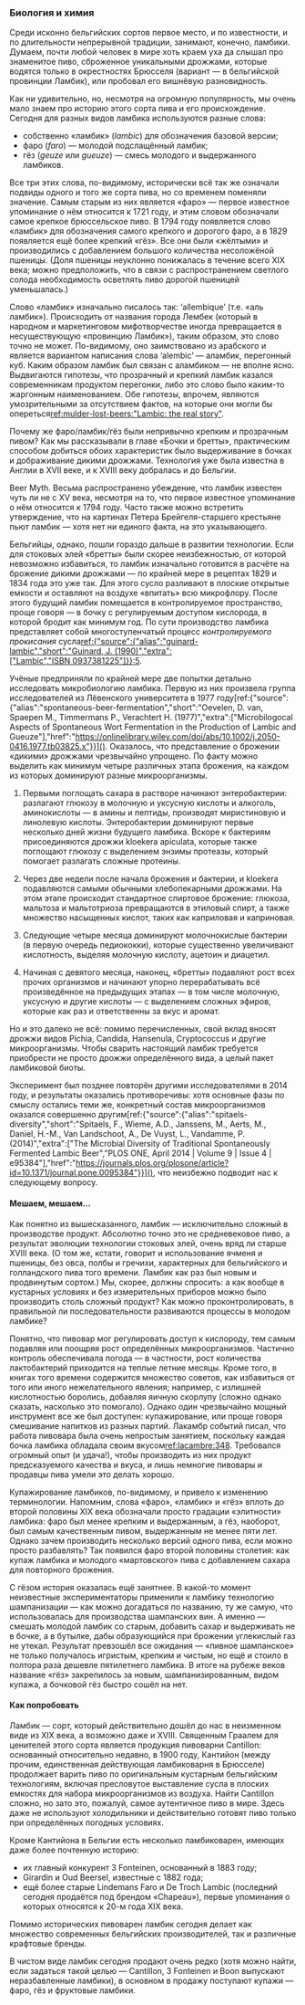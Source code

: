 ### Биология и химия

Среди исконно бельгийских сортов первое место, и по известности, и по длительности непрерывной традиции, занимают, конечно, ламбики. Думаем, почти любой человек в мире хоть краем уха да слышал про знаменитое пиво, сброженное уникальными дрожжами, которые водятся только в окрестностях Брюсселя (вариант — в бельгийской провинции Ламбик), или пробовал его вишнёвую разновидность.

Как ни удивительно, но, несмотря на огромную популярность, мы очень мало знаем про историю этого сорта пива и его происхождение. Сегодня для разных видов ламбика используются разные слова:
  * собственно «ламбик» (*lambic*) для обозначения базовой версии;
  * фаро (*faro*) — молодой подслащённый ламбик;
  * гёз (*geuze* или *gueuze*) — смесь молодого и выдержанного ламбиков.

Все три этих слова, по-видимому, исторически всё так же означали подвиды одного и того же сорта пива, но со временем поменяли значение. Самым старым из них является «фаро» — первое известное упоминание о нём относится к 1721 году, и этим словом обозначали самое крепкое брюссельское пиво. В 1794 году появляется слово «ламбик» для обозначения самого крепкого и дорогого фаро, а в 1829 появляется ещё более крепкий «гёз». Все они были «жёлтыми» и производились с добавлением большого количества несоложёной пшеницы. (Доля пшеницы неуклонно понижалась в течение всего XIX века; можно предположить, что в связи с распространением светлого солода необходимость осветлять пиво дорогой пшеницей уменьшалась.)

Слово «ламбик» изначально писалось так: ‘allembique’ (т.е. «аль ламбик»). Происходить от названия города Лембек (который в народном и маркетинговом мифотворчестве иногда превращается в несуществующую «провинцию Ламбик»), таким образом, это слово точно не может. По-видимому, оно заимствовано из арабского и является вариантом написания слова ‘alembic’ — аламбик, перегонный куб. Каким образом ламбик был связан с аламбиком — не вполне ясно. Выдвигаются гипотезы, что прозрачный и крепкий ламбик казался современникам продуктом перегонки, либо это слово было каким-то жаргонным наименованием. Обе гипотезы, впрочем, являются умозрительными за отсутствием фактов, на которые они могли бы опереться[ref:mulder-lost-beers:"Lambic: the real story"](https://lostbeers.com/lambic-the-real-story/).

Почему же фаро/ламбик/гёз были непривычно крепким и прозрачным пивом? Как мы рассказывали в главе «Бочки и бретты», практическим способом добиться обоих характеристик было выдерживание в бочках и дображивание дикими дрожжами. Технология уже была известна в Англии в XVII веке, и к XVIII веку добралась и до Бельгии.

Beer Myth. Весьма распространено убеждение, что ламбик известен чуть ли не с XV века, несмотря на то, что первое известное упоминание о нём относится к 1794 году. Часто также можно встретить утверждение, что на картинах Петера Брейгеля-старшего крестьяне пьют ламбик — хотя нет ни единого факта, на это указывающего.

Бельгийцы, однако, пошли гораздо дальше в развитии технологии. Если для стоковых элей «бретты» были скорее неизбежностью, от которой невозможно избавиться, то ламбик изначально готовится в расчёте на брожение дикими дрожжами — по крайней мере в рецептах 1829 и 1834 года это уже так. Для этого сусло разливают в плоские открытые емкости и оставляют на воздухе «впитать» всю микрофлору. После этого будущий ламбик помещается в контролируемое пространство, проще говоря — в бочку с регулируемым доступом кислорода, в которой бродит как минимум год. По сути производство ламбика представляет собой многоступенчатый процесс *контролируемого прокисания* сусла[ref:{"source":{"alias":"guinard-lambic","short":"Guinard, J. (1990)","extra":["Lambic","ISBN 0937381225"]}}:5]().

Учёные предприняли по крайней мере две попытки детально исследовать микробиологию ламбика. Первую из них произвела группа исследователей из Лёвенского университета в 1977 году[ref:{"source":{"alias":"spontaneous-beer-fermentation","short":"Oevelen, D. van, Spaepen M., Timmermans P., Verachtert H. (1977)","extra":["Microbilogocal Aspects of Spontaneous Wort Fermentation in the Production of Lambic and Gueuze"],"href":"https://onlinelibrary.wiley.com/doi/abs/10.1002/j.2050-0416.1977.tb03825.x"}}](). Оказалось, что представление о брожении «дикими» дрожжами чрезвычайно упрощено. По факту можно выделить как минимум четыре различных этапа брожения, на каждом из которых доминируют разные микроорганизмы.

  1. Первыми поглощать сахара в растворе начинают энтеробактерии: разлагают глюкозу в молочную и уксусную кислоты и алкоголь, аминокислоты — в амины и пептиды, производят миристиновую и линолевую кислоты. Энтеробактерии доминируют первые несколько дней жизни будущего ламбика. Вскоре к бактериям присоединяются дрожжи kloekera apiculata, которые также поглощают глюкозу с выделением энзимы протеазы, который помогает разлагать сложные протеины.

  2. Через две недели после начала брожения и бактерии, и kloekera подавляются самыми обычными хлебопекарными дрожжами. На этом этапе происходит стандартное спиртовое брожение: глюкоза, мальтоза и мальтотриоза превращаются в этиловый спирт, а также множество насыщенных кислот, таких как каприловая и каприновая.

  3. Следующие четыре месяца доминируют молочнокислые бактерии (в первую очередь педиококки), которые существенно увеличивают кислотность, выделяя молочную кислоту, ацетоин и диацетил.

  4. Начиная с девятого месяца, наконец, «бретты» подавляют рост всех прочих организмов и начинают упорно перерабатывать всё произведённое на предыдущих этапах — в том числе молочную, уксусную и другие кислоты — с выделением сложных эфиров, которые как раз и ответственны за вкус и аромат.

Но и это далеко не всё: помимо перечисленных, свой вклад вносят дрожжи видов Pichia, Candida, Hansenula, Cryptococcus и другие микроорганизмы. Чтобы сварить настоящий ламбик требуется приобрести не просто дрожжи определённого вида, а целый пакет ламбиковой биоты.

Эксперимент был позднее повторён другими исследователями в 2014 году, и результаты оказались противоречивы: хотя основные фазы по смыслу остались теми же, конкретный состав микроорганизмов оказался совершенно другим[ref:{"source":{"alias":"spitaels-diversity","short":"Spitaels, F., Wieme, A.D., Janssens, M., Aerts, M., Daniel, H.-M., Van Landschoot, A., De Vuyst, L., Vandamme, P. (2014)","extra":["The Microbial Diversity of Traditional Spontaneously Fermented Lambic Beer","PLOS ONE, April 2014 | Volume 9 | Issue 4 | e95384"],"href":"https://journals.plos.org/plosone/article?id=10.1371/journal.pone.0095384"}}](), что неизбежно подводит нас к следующему вопросу.

#### Мешаем, мешаем…

Как понятно из вышесказанного, ламбик — исключительно сложный в производстве продукт. Абсолютно точно это не средневековое пиво, а результат эволюции технологии стоковых элей, очень вряд ли старше XVIII века. (О том же, кстати, говорит и использование ячменя и пшеницы, без овса, полбы и гречихи, характерных для бельгийского и голландского пива того времени. Ламбик как раз был новым и продвинутым сортом.) Мы, скорее, должны спросить: а как вообще в кустарных условиях и без измерительных приборов можно было производить столь сложный продукт? Как можно проконтролировать, в правильной ли последовательности развиваются процессы в молодом ламбике?

Понятно, что пивовар мог регулировать доступ к кислороду, тем самым подавляя или поощряя рост определённых микроорганизмов. Частично контроль обеспечивала погода — в частности, рост количества лактобактерий приходится на теплые летние месяцы. Кроме того, в книгах того времени содержится множество советов, как избавиться от того или иного нежелательного явления; например, с излишней кислотностью боролись, добавляя яичную скорлупу (сложно однако сказать, насколько это помогало). Однако один чрезвычайно мощный инструмент все же был доступен: купажирование, или проще говоря смешивание напитков из разных партий. Лакамбр событий писал, что работа пивовара была очень непростым занятием, поскольку каждая бочка ламбика обладала своим вкусом[ref:lacambre:348](). Требовался огромный опыт (и удача!), чтобы производить из них продукт предсказуемого качества и вкуса, и лишь немногие пивовары и продавцы пива умели это делать хорошо.

Купажирование ламбиков, по-видимому, и привело к изменению терминологии. Напомним, слова «фаро», «ламбик» и «гёз» вплоть до второй половины XIX века обозначали просто градации «элитности» ламбика: фаро был менее крепким и выдержанным, а гёз, наоборот, был самым качественным пивом, выдержанным не менее пяти лет. Однако зачем производить несколько версий одного пива, если можно просто разбавлять? Так появился фаро второй половины столетия: как купаж ламбика и молодого «мартовского» пива с добавлением сахара для повторного брожения.

С гёзом история оказалась ещё занятнее. В какой-то момент неизвестные экспериментаторы применили к ламбику технологию шампанизации — как можно догадаться по названию, ту же самую, что использовалась для производства шампанских вин. А именно — смешать молодой ламбик со старым, добавить сахар и выдерживать не в бочке, а в бутылке, дабы образующийся при брожении углекислый газ не утекал. Результат превзошёл все ожидания — «пивное шампанское» не только получалось игристым, крепким и чистым, но ещё и стоило в полтора раза дешевле пятилетнего ламбика. В итоге на рубеже веков название «гёз» закрепилось за новым, шампанизированным, видом купажа, а бочковой гёз быстро сошёл на нет.

#### Как попробовать

Ламбик — сорт, который действительно дошёл до нас в неизменном виде из XIX века, а возможно даже и XVIII. Священным Граалем для ценителей этого сорта является продукция пивоварни Cantillon: основанный относительно недавно, в 1900 году, Кантийон (между прочим, единственная действующая ламбиковарня в Брюсселе) продолжает варить пиво по оригинальным кустарным бельгийским технологиям, включая пресловутое выставление сусла в плоских емкостях для набора микроорганизмов из воздуха. Найти Cantillon сложно, но зато это, пожалуй, самое аутентичное пиво в мире. Здесь даже не используют холодильники и действительно готовят пиво только при определённых погодных условиях.

Кроме Кантийона в Бельгии есть несколько ламбиковарен, имеющих даже более почтенную историю:
  * их главный конкурент 3 Fonteinen, основанный в 1883 году;
  * Girardin и Oud Beersel, известные с 1882 года;
  * ещё более старые Lindemans Faro и De Troch Lambic (последний сегодня продаётся под брендом «Chapeau»), первые упоминания о которых относятся к 20-м года XIX века.

Помимо исторических пивоварен ламбик сегодня делает как множество современных бельгийских производителей, так и различные крафтовые бренды.

В чистом виде ламбик сегодня продают очень редко (хотя можно найти, если задаться такой целью — Cantillon, 3 Fonteinen и Boon выпускают неразбавленные ламбики), в основном в продажу поступают купажи — фаро, гёз и фруктовые ламбики.
